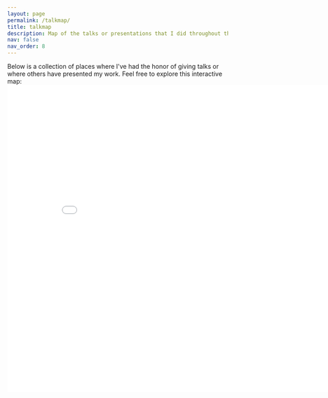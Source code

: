 ```yaml
---
layout: page
permalink: /talkmap/
title: talkmap
description: Map of the talks or presentations that I did throughout the years. 
nav: false
nav_order: 8
---
```


<p>Below is a collection of places where I've had the honor of giving talks or where others have presented my work. Feel free to explore this interactive map:
<iframe src="/talkmap/map.html" height="700" width="850" style="border:none;"></iframe>
